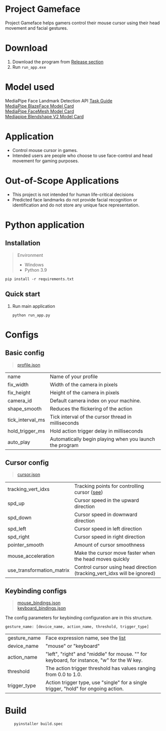 # Project Gameface
Project Gameface helps gamers control their mouse cursor using their head movement and facial gestures.



# Download
1. Download the program from [Release section](../../releases/)
2. Run `run_app.exe`



# Model used
MediaPipe Face Landmark Detection API [Task Guide](https://developers.google.com/mediapipe/solutions/vision/face_landmarker)  
[MediaPipe BlazeFace Model Card](https://storage.googleapis.com/mediapipe-assets/MediaPipe%20BlazeFace%20Model%20Card%20(Short%20Range).pdf)  
[MediaPipe FaceMesh Model Card](https://storage.googleapis.com/mediapipe-assets/Model%20Card%20MediaPipe%20Face%20Mesh%20V2.pdf)  
[Mediapipe Blendshape V2 Model Card](https://storage.googleapis.com/mediapipe-assets/Model%20Card%20Blendshape%20V2.pdf)  



# Application
- Control mouse cursor in games.
- Intended users are people who choose to use face-control and head movement for gaming purposes.

# Out-of-Scope Applications
* This project is not intended for human life-critical decisions 
* Predicted face landmarks do not provide facial recognition or identification and do not store any unique face representation.


# Python application

## Installation
> Environment
>- Windows  
>- Python 3.9
```
pip install -r requirements.txt
```

## Quick start
1. Run main application
    ```
    python run_app.py
    ```


# Configs
## Basic config

>[profile.json](configs/default/profile.json)  

|                  |                                                         |
|------------------|---------------------------------------------------------|
| name             | Name of your profile                                    |
| fix_width        | Width of the camera in pixels                           |
| fix_height       | Height of the camera in pixels                          |
| camera_id        | Default camera index on your machine.                   |
| shape_smooth     | Reduces the flickering of the action                    |
| tick_interval_ms | Tick interval of the cursor thread in milliseconds      |
| hold_trigger_ms  | Hold action trigger delay in milliseconds               |
| auto_play        | Automatically begin playing when you launch the program | 

## Cursor config

>[cursor.json](configs/default/cursor.json)  

|                           |                                                                                  |
|---------------------------|----------------------------------------------------------------------------------|
| tracking_vert_idxs        | Tracking points for controlling cursor ([see](assets/images/uv_unwrap_full.png)) |
| spd_up                    | Cursor speed in the upward direction                                             |
| spd_down                  | Cursor speed in downward direction                                               |
| spd_left                  | Cursor speed in left direction                                                   |
| spd_right                 | Cursor speed in right direction                                                  |
| pointer_smooth            | Amount of cursor smoothness                                                      |
| mouse_acceleration        | Make the cursor move faster when the head moves quickly                          |
| use_transformation_matrix | Control cursor using head direction (tracking_vert_idxs will be ignored)         |

## Keybinding configs
>[mouse_bindings.json](configs/default/mouse_bindings.json)  
>[keyboard_bindings.json](configs/default/keyboard_bindings.json) 

The config parameters for keybinding configuration are in this structure.
```
gesture_name: [device_name, action_name, threshold, trigger_type]
```


|              |                                                                                           |
|--------------|-------------------------------------------------------------------------------------------|
| gesture_name | Face expression name, see the [list](src/shape_list.py#L16)                               |
| device_name  | "mouse" or "keyboard"                                                                     |
| action_name  | "left", "right" and "middle" for mouse. "" for keyboard, for instance, "w" for the W key. |
| threshold    | The action trigger threshold has values ranging from 0.0 to 1.0.                          |
| trigger_type | Action trigger type, use "single" for a single trigger, "hold" for ongoing action.        |





# Build
```
    pyinstaller build.spec
```

